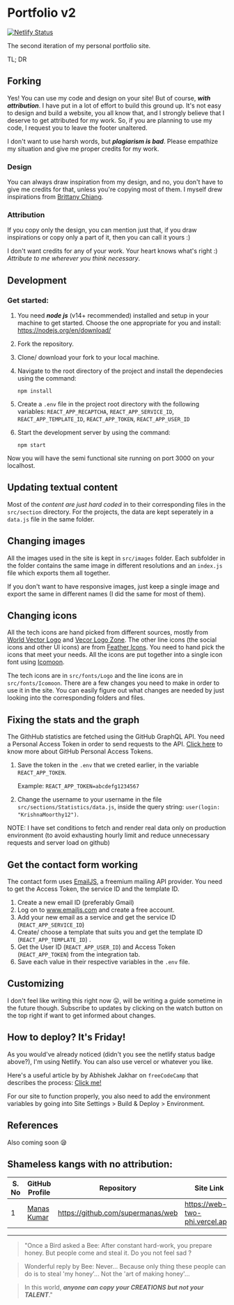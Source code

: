 # Portfolio v2

[
![Netlify Status](https://api.netlify.com/api/v1/badges/36e0d159-6a65-40f1-9910-36bc4b2d67c1/deploy-status)](https://app.netlify.com/sites/modest-kare-bf32da/deploys)

The second iteration of my personal portfolio site.

TL; DR

## Forking

Yes! You can use my code and design on your site! But of course, **_with attribution_**.
I have put in a lot of effort to build this ground up. It's not easy to design and build a website, you all know that, and I strongly believe that I deserve to get attributed for my work. So, if you are planning to use my code, I request you to leave the footer unaltered.

I don't want to use harsh words, but _**plagiarism is bad**_. Please empathize my situation and give me proper credits for my work.

### Design

You can always draw inspiration from my design, and no, you don't have to give me credits for that, unless you're copying most of them. I myself drew inspirations from [Brittany Chiang](https://github.com/bchiang7).

### Attribution

If you copy only the design, you can mention just that, if you draw inspirations or copy only a part of it, then you can call it yours :)

I don't want credits for any of your work. Your heart knows what's right :) _Attribute to me wherever you think necessary_.

## Development

### Get started:

1.  You need **_node js_** (v14+ recommended) installed and setup in your machine to get started.
    Choose the one appropriate for you and install: https://nodejs.org/en/download/

2.  Fork the repository.

3.  Clone/ download your fork to your local machine.

4.  Navigate to the root directory of the project and install the dependecies using the command:

        npm install

5.  Create a `.env` file in the project root directory with the following variables: `REACT_APP_RECAPTCHA`, `REACT_APP_SERVICE_ID`, `REACT_APP_TEMPLATE_ID`, `REACT_APP_TOKEN`, `REACT_APP_USER_ID`

6.  Start the development server by using the command:

        npm start

Now you will have the semi functional site running on port 3000 on your localhost.

## Updating textual content

Most of the _content are just hard coded_ in to their corresponding files in the `src/section` directory. For the projects, the data are kept seperately in a `data.js` file in the same folder.

## Changing images

All the images used in the site is kept in `src/images` folder. Each subfolder in the folder contains the same image in different resolutions and an `index.js` file which exports them all together.

If you don't want to have responsive images, just keep a single image and export the same in different names (I did the same for most of them).

## Changing icons

All the tech icons are hand picked from different sources, mostly from [World Vector Logo](https://worldvectorlogo.com/) and [Vecor Logo Zone](https://www.vectorlogo.zone/). The other line icons (the social icons and other UI icons) are from [Feather Icons](https://feathericons.com/). You need to hand pick the icons that meet your needs. All the icons are put together into a single icon font using [Icomoon](https://icomoon.io/).

The tech icons are in `src/fonts/Logo` and the line icons are in `src/fonts/Icomoon`. There are a few changes you need to make in order to use it in the site. You can easily figure out what changes are needed by just looking into the corresponding folders and files.

## Fixing the stats and the graph

The GithHub statistics are fetched using the GitHub GraphQL API. You need a Personal Access Token in order to send requests to the API. [Click here](https://docs.github.com/en/github/authenticating-to-github/creating-a-personal-access-token) to know more about GitHub Personal Access Tokens.

1. Save the token in the `.env` that we creted earlier, in the variable `REACT_APP_TOKEN`.

   Example:
   `REACT_APP_TOKEN=abcdefg1234567`

2. Change the username to your username in the file `src/sections/Statistics/data.js`, inside the query string: `user(login: "KrishnaMoorthy12")`.

NOTE: I have set conditions to fetch and render real data only on production environment (to avoid exhausting hourly limit and reduce unnecessary requests and server load on github)

## Get the contact form working

The contact form uses [EmailJS](https://www.emailjs.com/), a freemium mailing API provider. You need to get the Access Token, the service ID and the template ID.

1. Create a new email ID (preferably Gmail)
2. Log on to www.emailjs.com and create a free account.
3. Add your new email as a service and get the service ID (`REACT_APP_SERVICE_ID`)
4. Create/ choose a template that suits you and get the template ID (`REACT_APP_TEMPLATE_ID`) .
5. Get the User ID (`REACT_APP_USER_ID`) and Access Token (`REACT_APP_TOKEN`) from the integration tab.
6. Save each value in their respective variables in the `.env` file.

## Customizing

I don't feel like writing this right now 😛, will be writing a guide sometime in the future though. Subscribe to updates by clicking on the watch button on the top right if want to get informed about changes.

## How to deploy? It's Friday!

As you would've already noticed (didn't you see the netlify status badge above?), I'm using Netlify. You can also use vercel or whatever you like.

Here's a useful article by by Abhishek Jakhar on `freeCodeCamp` that describes the process: [Click me!](https://www.freecodecamp.org/news/how-to-deploy-a-react-application-to-netlify-363b8a98a985/)

For our site to function properly, you also need to add the environment variables by going into Site Settings > Build & Deploy > Environment.

## References

Also coming soon 😪

## Shameless kangs with no attribution:

| S. No | GitHub Profile                              | Repository | Site Link |
|-------|---------------------------------------------|------------|-----------|
|     1 | [Manas Kumar](https://github.com/supermanas)| https://github.com/supermanas/web | https://web-two-phi.vercel.app/  |

--------

> "Once a Bird asked a Bee: After constant hard-work, you prepare honey. But people come and steal it. Do you not feel sad ?

> Wonderful reply by Bee: Never... Because only thing these people can do is to steal 'my honey'... Not the 'art of making honey'...

> In this world, _**anyone can copy your CREATIONS but not your TALENT**_."

